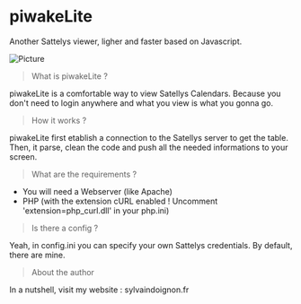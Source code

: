 # piwakeLite

Another Sattelys viewer, ligher and faster based on Javascript.

![Picture](https://raw.github.com/sd65/piwakeLite/master/img/screenshot.png)

> What is piwakeLite ?

piwakeLite is a comfortable way to view Satellys Calendars. Because you don't need to login anywhere and what you view is what you gonna go.

> How it works ?

piwakeLite first etablish a connection to the Satellys server to get the table. Then, it parse, clean the code and push all the needed informations to your screen.

> What are the requirements ?

- You will need a Webserver (like Apache)
- PHP (with the extension cURL enabled ! Uncomment 'extension=php_curl.dll' in your php.ini)

> Is there a config ?

Yeah, in config.ini you can specify your own Sattelys credentials. By default, there are mine.

> About the author

In a nutshell, visit my website : sylvaindoignon.fr

